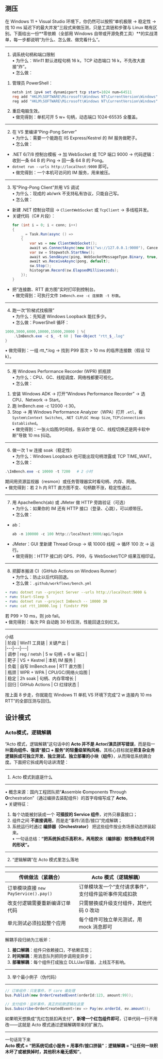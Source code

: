 ## 测压

在 Windows 11 + Visual Studio 环境下，你仍然可以按照“单机极限 → 稳定性 → 找 10 ms 延迟下的最大并发”三段式来做压测，只是工具链和步骤与 Linux 略有区别。下面给出一份**零依赖（全部用 Windows 自带或开源免费工具）**的实战清单，每一步都说明“为什么、怎么做、做完看什么”。

---

1. 调系统句柄和端口限制  
   • 为什么：Win11 默认进程句柄 16 k，TCP 动态端口 16 k，不先改大直接“炸”。  
   • 怎么做：

1) 管理员 PowerShell：
   ```powershell
   netsh int ipv4 set dynamicport tcp start=1024 num=64511
   reg add "HKLM\SOFTWARE\Microsoft\Windows NT\CurrentVersion\Windows" /v GDIProcessHandleQuota /t REG_DWORD /d 50000 /f
   reg add "HKLM\SOFTWARE\Microsoft\Windows NT\CurrentVersion\Windows" /v USERProcessHandleQuota /t REG_DWORD /d 50000 /f
   ```
2) 重启电脑生效。  
   • 做完得到：单机可开 5 w+ 句柄，动态端口 1024-65535 全覆盖。

---

2. 在 VS 里编译“Ping-Pong Server”  
   • 为什么：需要一个能跑在 IIS Express/Kestrel 的 IM 服务做靶子。  
   • 怎么做：

- .NET 6/7/8 控制台模板 → 加 WebSocket 或 TCP 端口 9000 → 代码逻辑：收到一条 64 B 的 Ping → 回一条 64 B 的 Pong。
- `dotnet run --urls http://localhost:9000` 即可。  
  • 做完得到：一个本机可访问的 IM 服务，用来被压。

---

3. 写“Ping-Pong Client”并用 VS 调试  
   • 为什么：现成的 ab/wrk 不支持私有协议，只能自己写。  
   • 怎么做：

- 新建 .NET 控制台项目 → `ClientWebSocket` 或 `TcpClient` → 多线程并发。
- 关键代码（C# 片段）：
  ```csharp
  for (int i = 0; i < conn; i++)
  {
      _ = Task.Run(async () =>
      {
          var ws = new ClientWebSocket();
          await ws.ConnectAsync(new Uri("ws://127.0.0.1:9000"), CancellationToken.None);
          var sw = Stopwatch.StartNew();
          await ws.SendAsync(ping, WebSocketMessageType.Binary, true, default);
          await ws.ReceiveAsync(pong, default);
          sw.Stop();
          histogram.Record(sw.ElapsedMilliseconds);
      });
  }
  ```
- 把“连接数、RTT 直方图”实时打印到控制台。  
  • 做完得到：可执行文件 `ImBench.exe -c 连接数 -t 秒数`。

---

4. 跑一次“阶梯式找极限”  
   • 为什么：先知道 Windows Loopback 能扛多少。  
   • 怎么做：PowerShell 循环：

```powershell
1000,3000,6000,10000,15000,20000 | %{
    .\ImBench.exe -c $_ -t 60 | Tee-Object "rtt_$_.log"
}
```

• 做完得到：一组 rtt\_\*.log → 找到 P99 首次 > 10 ms 的临界连接数（假设 12 k）。

---

5. 用 Windows Performance Recorder (WPR) 抓瓶颈  
   • 为什么：CPU、GC、线程调度、网络栈都要可视化。  
   • 怎么做：

1) 安装 Windows ADK → 打开“Windows Performance Recorder” → 选 CPU、Network → Start。
2) 跑 ImBench.exe -c 12000 -t 30。
3) Stop → 用 Windows Performance Analyzer（WPA）打开 `.etl`，看 `System\Context Switches`, `.NET CLR\GC Heap Size`, `TCP\Connections Established`。  
   • 做完得到：一张火焰图/时间线，告诉你“是 GC、线程切换还是网卡软中断”导致 10 ms 抖动。

---

6. 做一次 1 w 连接 soak（稳定性）  
   • 为什么：Windows Loopback 也可能出现句柄泄露或 TCP TIME_WAIT。  
   • 怎么做：

```powershell
.\ImBench.exe -c 10000 -t 7200   # 2 小时
```

期间用资源监视器（resmon）或任务管理器实时看句柄、内存、网络。  
• 做完得到：若 2 h 内 RTT 直方图不变、句柄数不涨，稳定性通过。

---

7. 用 ApacheBench(ab) 或 JMeter 做 HTTP 旁路验证（可选）  
   • 为什么：如果你的 IM 还有 HTTP 接口（登录、心跳），可以顺带压。  
   • 怎么做：

- ab：
  ```powershell
  ab -n 100000 -c 100 http://localhost:9000/api/login
  ```
- JMeter：GUI 里新建 Thread Group → 填 10000 线程 → 循环 100 次 → 运行。  
  • 做完得到：HTTP 接口的 QPS、P99，与 WebSocket/TCP 结果互相印证。

---

8. 把脚本搬进 CI（GitHub Actions on Windows Runner）  
   • 为什么：防止以后代码回退。  
   • 怎么做：`.github/workflows/bench.yml`

```yaml
- run: dotnet run --project Server --urls http://localhost:9000 &
- run: Start-Sleep 5
- run: dotnet run --project ImBench -- 10000 30
- run: cat rtt_10000.log | findstr P99
```

若 P99 > 10 ms，则 job fail。  
• 做完得到：每次 PR 自动跑 30 秒压测，性能回退立刻红叉。

---

小结  
| 阶段 | Win11 工具链 | 关键产出 |  
|---|---|---|  
| 调参 | reg / netsh | 5 w 句柄 + 6 w 端口 |  
| 靶子 | VS + Kestrel | 本机 IM 服务 |  
| 负载 | 自写 ImBench.exe | RTT 直方图 |  
| 瓶颈 | WPR + WPA | CPU/GC/网络火焰图 |  
| 稳定 | 2h soak | 句柄、内存零增长 |  
| 回归 | GitHub Actions | CI 红绿状态 |

按上面 8 步走，你就能在 Windows 11 单机 VS 环境下完成“2 w 连接内 10 ms RTT”的全部压测与回归。

## 设计模式

### Acto模式，逻辑解耦

“Acto 模式，逻辑解耦”这句话中的 **Acto 并不是 Actor/演员拼写错误**，而是指一种**面向组件、强调“接口 + 服务”的轻量级架构风格**，其核心目标就是**把复杂业务逻辑拆成可独立开发、独立测试、独立部署的小块（组件）**，从而降低系统耦合度。下面把它拆成两句话讲清楚：

------------------------------------------------
1. Acto 模式到底是什么  
------------------------------------------------
• 概念来源：国内工程团队把“**A**ssemble **C**omponents **T**hrough **O**rchestration”（通过编排去装配组件）的首字母缩写成了 **Acto**。  
• 关键特征：  

  1. 每个功能被封装成一个 **可插拔的 Service 组件**，对外只暴露接口；  
  2. 组件之间 **不直接调用**，而是走“事件/消息/接口”完成解耦；  
  3. 系统运行时通过 **编排器（Orchestrator）** 把这些组件按业务场景动态拼装起来。  
• 一句话总结：**“把系统拆成乐高积木，再用胶水（编排器）按场景粘成不同的形状”。**

------------------------------------------------
2. “逻辑解耦”在 Acto 模式里怎么落地  
------------------------------------------------
| 传统做法（紧耦合）                    | Acto 模式（逻辑解耦）                                  |
| ------------------------------------- | ------------------------------------------------------ |
| 订单模块直接 `new PayService().pay()` | 订单模块发一个“支付请求事件”，支付组件监听事件完成扣款 |
| 改支付逻辑需要重新编译订单代码        | 只需替换或升级支付组件，其他代码 0 改动                |
| 单元测试必须拉起整个应用              | 每个组件可独立单元测试，用 mock 消息即可               |

解耦手段归纳为三板斧：  
1. **接口解耦**：组件只依赖接口，不依赖实现；  
2. **时间解耦**：用消息队列把同步调用变异步；  
3. **部署解耦**：每个组件打成独立 DLL/Jar/容器，上线互不影响。

------------------------------------------------
3. 举个最小例子（伪代码）  
------------------------------------------------
```csharp
// 订单组件：只发事件，不 care 谁处理
bus.Publish(new OrderCreatedEvent(orderId:123, amount:99));

// 支付组件：监听事件，真正的扣款逻辑在这里
bus.Subscribe<OrderCreatedEvent>(ev => Pay(ev.orderId, ev.amount));
```
如果明天想换成“先红包抵扣再支付”，**新增一个红包组件即可**，订单代码一行不用改——这就是 Acto 模式通过逻辑解耦带来的扩展力。

------------------------------------------------
一句话背下来  
**Acto 模式 = “把系统切成小服务 + 用事件/接口拼装”**；**逻辑解耦 = “让任何一块积木坏了或被换掉时，其他积木毫无感知”**。

### 
